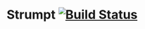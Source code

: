 Strumpt [![Build Status](https://travis-ci.org/antham/strumpt.svg?branch=master)](https://travis-ci.org/antham/strumpt)
=======
